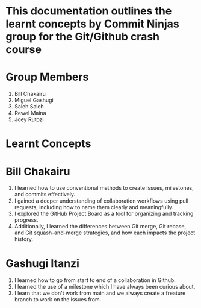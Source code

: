 # This documentation outlines the learnt concepts by Commit Ninjas group for the Git/Github crash course

# Group Members
1. Bill Chakairu
2. Miguel Gashugi
3. Saleh Saleh
4. Rewel Maina
5. Joey Rutozi

# Learnt Concepts
# Bill Chakairu
1. I learned how to use conventional methods to create issues, milestones, and commits effectively.
2. I gained a deeper understanding of collaboration workflows using pull requests, including how to name them clearly and meaningfully.
3. I explored the GitHub Project Board as a tool for organizing and tracking progress.
4. Additionally, I learned the differences between Git merge, Git rebase, and Git squash-and-merge strategies, and how each impacts the project history.

# Gashugi Itanzi 
1. I learned how to go from start to end of a collaboration in Github.
2. I learned the use of a milestone which I have always been curious about.
3. I learn that we don't work from main and we always create a freature branch to work on the issues from.